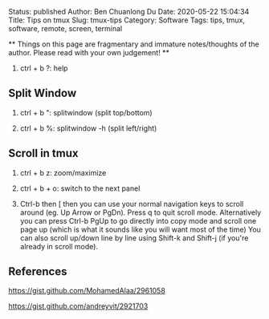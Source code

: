 Status: published
Author: Ben Chuanlong Du
Date: 2020-05-22 15:04:34
Title: Tips on tmux
Slug: tmux-tips
Category: Software
Tags: tips, tmux, software, remote, screen, terminal

**
Things on this page are fragmentary and immature notes/thoughts of the author. 
Please read with your own judgement!
**
 
1. ctrl + b ?: help

## Split Window

1. ctrl + b ": splitwindow (split top/bottom)

2. ctrl + b %: splitwindow -h (split left/right) 

## Scroll in tmux

1. ctrl + b z: zoom/maximize

2. ctrl + b + o: switch to the next panel

3. Ctrl-b then [ then you can use your normal navigation keys to scroll around (eg. Up Arrow or PgDn). 
    Press q to quit scroll mode.
    Alternatively you can press Ctrl-b PgUp to go directly into copy mode 
    and scroll one page up (which is what it sounds like you will want most of the time)
    You can also scroll up/down line by line using Shift-k 
    and Shift-j (if you're already in scroll mode).

## References

https://gist.github.com/MohamedAlaa/2961058

https://gist.github.com/andreyvit/2921703

